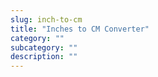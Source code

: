 ```yaml
---
slug: inch-to-cm
title: "Inches to CM Converter"
category: ""
subcategory: ""
description: ""
---
```



